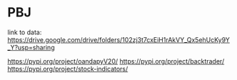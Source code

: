 # PBJ

link to data: https://drive.google.com/drive/folders/102zj3t7cxEiH1rAkVY_Qx5ehUcKy9Y_Y?usp=sharing


https://pypi.org/project/oandapyV20/
https://pypi.org/project/backtrader/
https://pypi.org/project/stock-indicators/